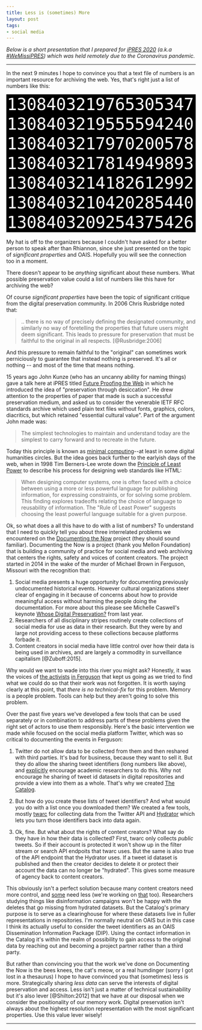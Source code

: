 ```yaml
---
title: Less is (sometimes) More
layout: post
tags:
- social media
---
```


*Below is a short presentation that I prepared for [iPRES 2020] (a.k.a
[#WeMissiPRES]) which was held remotely due to the Coronavirus pandemic.*

---

In the next 9 minutes I hope to convince you that a text file of numbers is an
important resource for archiving the web. Yes, that's right just a list of
numbers like this:

<img class="img-responsive" src="/images/ipres2020-01.png">

My hat is off to the organizers because I couldn't have asked for a better
person to speak after than Rhiannon, since she just presented on the topic of
*significant properties* and OAIS. Hopefully you will see the connection too in
a moment.

There doesn't appear to be *anything* significant about these numbers. What
possible preservation value could a list of numbers like this have for archiving
the web?

Of course *significant properties* have been the topic of significant critique
from the digital preservation community. In 2006 Chris Rusbridge noted that: 

> .. there is no way of precisely defining the designated community, and 
> similarly no way of foretelling the properties that future users might deem
> significant. This leads to pressure for preservation that must be faithful to
> the original in all respects. [@Rusbridge:2006]

And this pressure to remain faithful to the "original" can sometimes work
perniciously to guarantee that instead nothing is preserved. It's all or nothing
-- and most of the time that means nothing.

15 years ago John Kunze (who has an uncanny ability for naming things) gave a
talk here at iPRES titled [Future Proofing the Web] in which he introduced the
idea of "preservation through desiccation". He drew attention to the properties
of paper that made is such a successful preservation medium, and asked us to
consider the venerable IETF RFC standards archive which used plain text files
without fonts, graphics, colors, diacritics, but which retained "essential
cultural value".  Part of the argument John made was:

> The simplest technologies to maintain and understand today are the simplest to
> carry forward and to recreate in the future.

Today this principle is known as [minimal computing]--at least in some digital
humanities circles. But the idea goes back further to the earlyish days of the
web, when in 1998 Tim Berners-Lee wrote down the [Principle of Least Power] to
describe his process for designing web standards like HTML:

> When designing computer systems, one is often faced with a choice between
> using a more or less powerful language for publishing information, for
> expressing constraints, or for solving some problem. This finding explores
> tradeoffs relating the choice of language to reusability of information. The
> "Rule of Least Power" suggests choosing the least powerful language suitable
> for a given purpose. 

Ok, so what does a all this have to do with a list of numbers? To understand
that I need to quickly tell you about three interrelated problems we encountered
on the [Documenting the Now] project (they should sound familiar). Documenting
the Now is a project (thank you Mellon Foundation) that is building a community
of practice for social media and web archiving that centers the rights, safety
and voices of content creators. The project started in 2014 in the wake of the
murder of Michael Brown in Ferguson, Missouri with the recognition that:

1. Social media presents a huge opportunity for documenting previously
   undocumented historical events. However cultural organizations steer clear of
   engaging in it because of concerns about how to provide meaningful access
   without harming the people doing the documentation. For more about this
   please see Michelle Caswell's keynote [Whose Digital Preservation?] from last
   year.
2. Researchers of all disciplinary stripes routinely create collections of
   social media for use as data in their research. But they were by and large
   not providing access to these collections because platforms forbade it.
3. Content creators in social media have little control over how their data is
   being used in archives, and are largely a commodity in surveillance
   capitalism [@Zuboff:2015]. 

Why would we want to wade into this river you might ask? Honestly, it was the
voices of [the activists] [in Ferguson] that kept us going as we tried to find
what we could do so that their work was not forgotten. It is worth saying
clearly at this point, that *there is no technical-fix* for this problem.
Memory is a people problem. Tools can help but they aren't going to solve this
problem. 

Over the past five years we've developed a few tools that can be used separately
or in combination to address parts of these problems given the right set of
actors to use them responsibly. Here's the basic intervention we made while
focused on the social media platform Twitter, which was so critical to
documenting the events in Ferguson:

1. Twitter do not allow data to be collected from them and then reshared with
   third parties. It's bad for business, because they want to sell it. But they
   do allow the sharing tweet identifiers (long numbers like above), and
   [explicitly] encourage academic researchers to do this. Why not encourage he
   sharing of tweet id datasets in digital repositories and provide a view into
   them as a whole. That's why we created [The Catalog](https://catalog.docnow.io/).

2. But how do you create these lists of tweet identifiers? And what would you do
   with a list once you downloaded them? We created a few tools, mostly [twarc]
   for collecting data from the Twitter API and [Hydrator] which lets you turn
   those identifiers back into data again.

3. Ok, fine. But what about the rights of content creators? What say do they
   have in how their data is collected? First, twarc only collects *public*
   tweets. So if their account is protected it won't show up in the filter
   stream or search API endpoits that twarc uses. But the same is also true of
   the API endpoint that the Hydrator uses. If a tweet id dataset is published
   and then the creator decides to delete it or protect their account the data
   can no longer be "hydrated". This gives some measure of agency back to
   content creators.

This obviously isn't a perfect solution because many content creators need more
control, and [some] need less (we're working on [that] too). Researchers
studying things like disinformation campaigns won't be happy with the deletes
that go missing from hydrated datasets. But the Catalog's primary purpose is to
serve as a clearinghouse for where these datasets live in fuller representations
in repositories. I'm normally neutral on OAIS but in this case I think its
actually useful to consider the tweet identifiers as an OAIS Dissemination
Information Package (DIP). Using the contact information in the Catalog it's
within the realm of possibility to gain access to the original data by reaching
out and becoming a project partner rather than a third party.

But rather than convincing you that the work we've done on Documenting the Now
is the bees knees, the cat's meow, or a real humdinger (sorry I got lost in a
thesaurus) I hope to have convinced you that (sometimes) less is more.
Strategically sharing *less data* can serve the interests of digital
preservation and access. Less isn't just a matter of technical sustainability
but it's also lever [@Shilton:2012] that we have at our disposal when we
consider the positionality of our memory work. Digital preservation isn't always
about the highest resolution representation with the most significant
properties. Use this value lever wisely!

---

[iPRES 2020]: https://www.dpconline.org/events/wemissipres

[Future Proofing the Web]: https://ipres-conference.org/ipres05/download/Future-Proofing%20The%20Web%20What%20We%20Can%20Do%20Today%20-%20John%20Kunze.pdf

[Principle of Least Power]: https://www.w3.org/2001/tag/doc/leastPower

[Documenting the Now]: https://www.docnow.io

[minimal computing]: http://go-dh.github.io/mincomp/

[the activists]: https://www.youtube.com/watch?v=aspqxYklqQk

[in Ferguson]: https://www.docnow.io/meetings/stl-2017/

[#WeMissiPRES]: https://twitter.com/hashtag/WeMissiPRES

[explicitly]: https://developer.twitter.com/en/developer-terms/policy

[Whose Digital Preservation?]: https://www.youtube.com/watch?v=atX14DDvKbw

[that]: https://www.docnow.io

[some]: https://twitter.com/realDonaldTrump

[Hydrator]: https://github.com/docnow/hydrator

[Catalog]: https://catalog.docnow.io

[twarc]: https://github.com/docnow/twarc

[other approaches]: https://en.wikipedia.org/wiki/Differential_privacy

